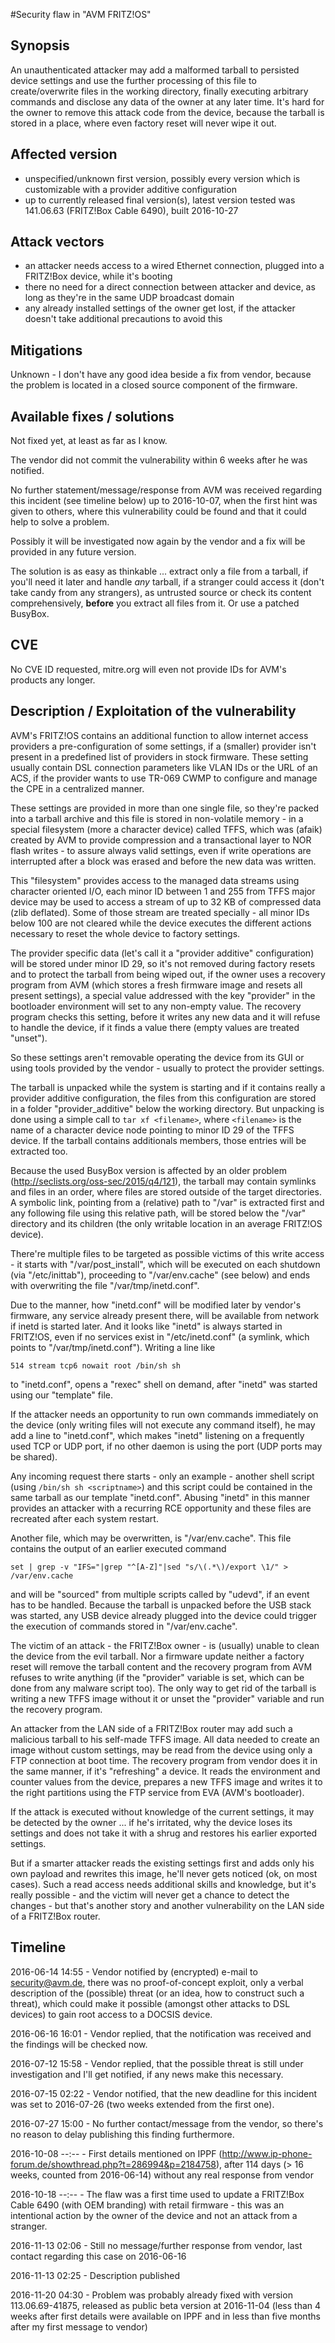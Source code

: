 #Security flaw in "AVM FRITZ!OS" 

## Synopsis

An unauthenticated attacker may add a malformed tarball to persisted device settings and use the further processing of this file to create/overwrite files in the working directory, finally executing arbitrary commands and disclose any data of the owner at any later time. It's hard for the owner to remove this attack code from the device, because the tarball is stored in a place, where even factory reset will never wipe it out.

## Affected version

- unspecified/unknown first version, possibly every version which is customizable with a provider additive configuration
- up to currently released final version(s), latest version tested was 141.06.63 (FRITZ!Box Cable 6490), built 2016-10-27
 
## Attack vectors

- an attacker needs access to a wired Ethernet connection, plugged into a FRITZ!Box device, while it's booting
- there no need for a direct connection between attacker and device, as long as they're in the same UDP broadcast domain
- any already installed settings of the owner get lost, if the attacker doesn't take additional precautions to avoid this

## Mitigations

Unknown - I don't have any good idea beside a fix from vendor, because the problem is located in a closed source component of the firmware.

## Available fixes / solutions

Not fixed yet, at least as far as I know. 

The vendor did not commit the vulnerability within 6 weeks after he was notified. 

No further statement/message/response from AVM was received regarding this incident (see timeline below) up to 2016-10-07, when the first hint was given to others, where this vulnerability could be found and that it could help to solve a problem.

Possibly it will be investigated now again by the vendor and a fix will be provided in any future version. 

The solution is as easy as thinkable ... extract only a file from a tarball, if you'll need it later and handle _any_ tarball, if a stranger could access it (don't take candy from any strangers), as untrusted source or check its content comprehensively, **before** you extract all files from it. Or use a patched BusyBox. 

## CVE

No CVE ID requested, mitre.org will even not provide IDs for AVM's products any longer.

## Description / Exploitation of the vulnerability

AVM's FRITZ!OS contains an additional function to allow internet access providers a pre-configuration of some settings, if a (smaller) provider isn't present in a predefined list of providers in stock firmware. These setting usually contain DSL connection parameters like VLAN IDs or the URL of an ACS, if the provider wants to use TR-069 CWMP to configure and manage the CPE in a centralized manner.

These settings are provided in more than one single file, so they're packed into a tarball archive and this file is stored in non-volatile memory - in a special filesystem (more a character device) called TFFS, which was (afaik) created by AVM to provide compression and a transactional layer to NOR flash writes - to assure always valid settings, even if write operations are interrupted after a block was erased and before the new data was written. 

This "filesystem" provides access to the managed data streams using character oriented I/O, each minor ID between 1 and 255 from TFFS major device may be used to access a stream of up to 32 KB of compressed data (zlib deflated). Some of those stream are treated specially - all minor IDs below 100 are not cleared while the device executes the different actions necessary to reset the whole device to factory settings.

The provider specific data (let's call it a "provider additive" configuration) will be stored under minor ID 29, so it's not removed during factory resets and to protect the tarball from being wiped out, if the owner uses a recovery program from AVM (which stores a fresh firmware image and resets all present settings), a special value addressed with the key "provider" in the bootloader environment will set to any non-empty value. The recovery program checks this setting, before it writes any new data and it will refuse to handle the device, if it finds a value there (empty values are treated "unset").

So these settings aren't removable operating the device from its GUI or using tools provided by the vendor - usually to protect the provider settings.

The tarball is unpacked while the system is starting and if it contains really a provider additive configuration, the files from this configuration are stored in a folder "provider_additive" below the working directory. But unpacking is done using a simple call to `tar xf <filename>`, where `<filename>` is the name of a character device node pointing to minor ID 29 of the TFFS device. If the tarball contains additionals members, those entries will be extracted too.

Because the used BusyBox version is affected by an older problem (http://seclists.org/oss-sec/2015/q4/121), the tarball may contain symlinks and files in an order, where files are stored outside of the target directories. A symbolic link, pointing from a (relative) path to "/var" is extracted first and any following file using this relative path, will be stored below the "/var" directory and its children (the only writable location in an average FRITZ!OS device).

There're multiple files to be targeted as possible victims of this write access - it starts with "/var/post_install", which will be executed on each shutdown (via "/etc/inittab"), proceeding to "/var/env.cache" (see below) and ends with overwriting the file "/var/tmp/inetd.conf". 

Due to the manner, how "inetd.conf" will be modified later by vendor's firmware, any service already present there, will be available from network if inetd is started later. And it looks like "inetd" is always started in FRITZ!OS, even if no services exist in "/etc/inetd.conf" (a symlink, which points to "/var/tmp/inetd.conf"). Writing a line like

`514 stream tcp6 nowait root /bin/sh sh`

to "inetd.conf", opens a "rexec" shell on demand, after "inetd" was started using our "template" file.

If the attacker needs an opportunity to run own commands immediately on the device (only writing files will not execute any command itself), he may add a line to "inetd.conf", which makes "inetd" listening on a frequently used TCP or UDP port, if no other daemon is using the port (UDP ports may be shared).

Any incoming request there starts - only an example - another shell script (using `/bin/sh sh <scriptname>`) and this script could be contained in the same tarball as our template "inetd.conf". Abusing "inetd" in this manner provides an attacker with a recurring RCE opportunity and these files are recreated after each system restart.

Another file, which may be overwritten, is "/var/env.cache". This file contains the output of an earlier executed command

`set | grep -v "IFS="|grep "^[A-Z]"|sed "s/\(.*\)/export \1/" > /var/env.cache`

and will be "sourced" from multiple scripts called by "udevd", if an event has to be handled. Because the tarball is unpacked before the USB stack was started, any USB device already plugged into the device could trigger the execution of commands stored in "/var/env.cache".

The victim of an attack - the FRITZ!Box owner - is (usually) unable to clean the device from the evil tarball. Nor a firmware update neither a factory reset will remove the tarball content and the recovery program from AVM refuses to write anything (if the "provider" variable is set, which can be done from any malware script too). The only way to get rid of the tarball is writing a new TFFS image without it or unset the "provider" variable and run the recovery program.

An attacker from the LAN side of a FRITZ!Box router may add such a malicious tarball to his self-made TFFS image. All data needed to create an image without custom settings, may be read from the device using only a FTP connection at boot time. The recovery program from vendor does it in the same manner, if it's "refreshing" a device. It reads the environment and counter values from the device, prepares a new TFFS image and writes it to the right partitions using the FTP service from EVA (AVM's bootloader). 

If the attack is executed without knowledge of the current settings, it may be detected by the owner ... if he's irritated, why the device loses its settings and does not take it with a shrug and restores his earlier exported settings.

But if a smarter attacker reads the existing settings first and adds only his own payload and rewrites this image, he'll never gets noticed (ok, on most cases). Such a read access needs additional skills and knowledge, but it's really possible - and the victim will never get a chance to detect the changes - but that's another story and another vulnerability on the LAN side of a FRITZ!Box router.

## Timeline

2016-06-14 14:55 - Vendor notified by (encrypted) e-mail to security@avm.de, there was no proof-of-concept exploit, only a verbal description of the (possible) threat (or an idea, how to construct such a threat), which could make it possible (amongst other attacks to DSL devices) to gain root access to a DOCSIS device.

2016-06-16 16:01 - Vendor replied, that the notification was received and the findings will be checked now.

2016-07-12 15:58 - Vendor replied, that the possible threat is still under investigation and I'll get notified, if any news make
this necessary.

2016-07-15 02:22 - Vendor notified, that the new deadline for this incident was set to 2016-07-26 (two weeks extended from the
first one).

2016-07-27 15:00 - No further contact/message from the vendor, so there's no reason to delay publishing this finding furthermore.

2016-10-08 --:-- - First details mentioned on IPPF (http://www.ip-phone-forum.de/showthread.php?t=286994&p=2184758), after 114 days (> 16 weeks, counted from 2016-06-14) without any real response from vendor

2016-10-18 --:-- - The flaw was a first time used to update a FRITZ!Box Cable 6490 (with OEM branding) with retail firmware - this was an intentional action by the owner of the device and not an attack from a stranger.

2016-11-13 02:06 - Still no message/further response from vendor, last contact regarding this case on 2016-06-16

2016-11-13 02:25 - Description published

2016-11-20 04:30 - Problem was probably already fixed with version 113.06.69-41875, released as public beta version at 2016-11-04 (less than 4 weeks after first details were available on IPPF and in less than five months after my first message to vendor)
